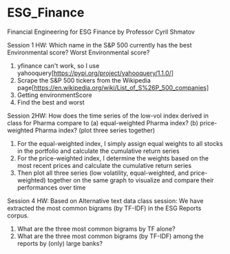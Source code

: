 # ESG_Finance
Financial Engineering for ESG Finance by Professor Cyril Shmatov

Session 1 HW:
Which name in the S&P 500 currently has the best Environmental score? Worst Environmental score?

1. yfinance can't work, so I use yahooquery[https://pypi.org/project/yahooquery/1.1.0/]
2. Scrape the S&P 500 tickers from the Wikipedia page[https://en.wikipedia.org/wiki/List_of_S%26P_500_companies]
3. Getting environmentScore
4. Find the best and worst

Session 2HW:
How does the time series of the low-vol index derived in class for Pharma compare to (a) equal-weighted Pharma index? (b) price-weighted Pharma index? (plot three series together)

1. For the equal-weighted index, I simply assign equal weights to all stocks in the portfolio and calculate the cumulative return series
2. For the price-weighted index, I determine the weights based on the most recent prices and calculate the cumulative return series
3. Then plot all three series (low volatility, equal-weighted, and price-weighted) together on the same graph to visualize and compare their performances over time

Session 4 HW:
Based on Alternative text data class session:
We have extracted the most common bigrams (by TF-IDF) in the ESG Reports corpus.

1. What are the three most common bigrams by TF alone?
2. What are the three most common bigrams (by TF-IDF) among the reports by (only) large banks?

